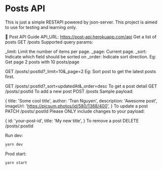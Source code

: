 # Posts API

This is just a simple RESTAPI powered by json-server.
This project is aimed to use for testing and learning only.

🎉 Post API Guide
API_URL: https://post-api.herokuapp.com/api
Get a list of posts
GET /posts
Supported query params:

_limit: Limit the number of items per page.
_page: Current page.
_sort: Indicate which field should be sorted on
_order: Indicate sort direction.
Eg: Get page 2 posts with 10 posts/page

GET /posts/:postId?_limit=10&_page=2
Eg: Sort post to get the latest posts first.

GET /posts/:postId?_sort=updatedAt&_order=desc
To get a post detail
GET /posts/:postId
To add a new post
POST /posts
Sample payload:

{
  title: 'Some cool title',
  author: 'Tran Nguyen',
  description: 'Awesome post',
  imageUrl: 'https://picsum.photos/id/580/1368/400',
}
To update a post
PATCH /posts/:postId
Please ONLY include changes to your payload:

{
  id: 'your-post-id',
  title: 'My new title',
}
To remove a post
DELETE /posts/:postId

Run dev:

```sh
yarn dev
```

Prod start:

```sh
yarn start
```
